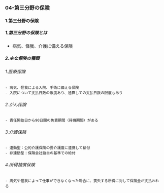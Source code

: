 ### 04-第三分野の保険
#### 1.第三分野の保険
##### 1.第三分野の保険とは
  - 病気、怪我、介護に備える保険
##### 2.主な保険の種類
###### 1.医療保険
    - 病気、怪我による入院、手術に備える保険
    - 入院について支払日数の限度あり、通算しての支払日数の限度もあり
###### 2.がん保険
    - 責任開始日から90日間の免責期間（待機期間）がある
###### 3.介護保険
    - 連動型：公的介護保険の要介護度に連携して給付
    - 非連動型：保険会社独自の基準での給付
###### 4.所得補償保険
    - 病気や怪我によって仕事ができなくなった場合に、喪失する所得に対して保険金が支払われる


